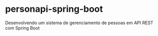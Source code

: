 # personapi-spring-boot
 Desenvolvendo um sistema de gerenciamento de pessoas em API REST com Spring Boot
